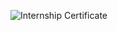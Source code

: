 ﻿
![Internship Certificate](https://github.com/Rohannagrut/Railway_latest_7/assets/92144008/5de4ee37-c1b3-4cf9-a320-004e04b40dda)
